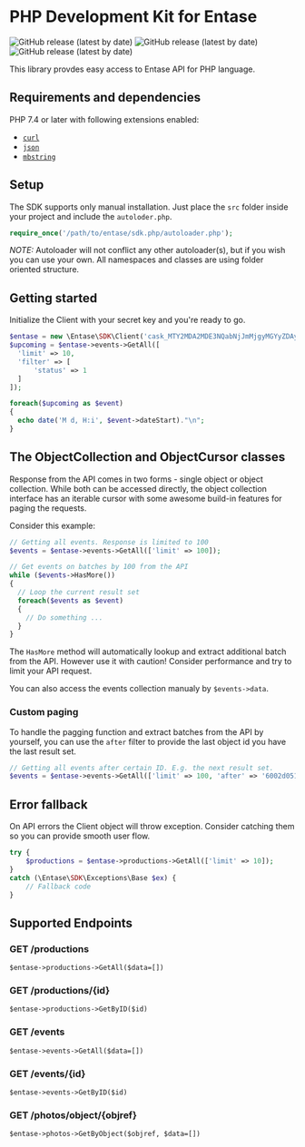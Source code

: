 # PHP Development Kit for Entase
![GitHub release (latest by date)](https://img.shields.io/badge/php-%3E%3D7.4-blue)
![GitHub release (latest by date)](https://img.shields.io/badge/production-ready-green)
![GitHub release (latest by date)](https://img.shields.io/badge/license-MIT-blue)

This library provdes easy access to Entase API for PHP language.

## Requirements and dependencies
PHP 7.4 or later with following extensions enabled:
-   [`curl`](https://secure.php.net/manual/en/book.curl.php)
-   [`json`](https://secure.php.net/manual/en/book.json.php)
-   [`mbstring`](https://secure.php.net/manual/en/book.mbstring.php)

## Setup
The SDK supports only manual installation. Just place the ``src`` folder inside your project and include the ``autoloder.php``.
```php
require_once('/path/to/entase/sdk.php/autoloader.php');
```
*NOTE:* Autoloader will not conflict any other autoloader(s), but if you wish you can use your own. All namespaces and classes are using folder oriented structure.

## Getting started
Initialize the Client with your secret key and you're ready to go.

```php
$entase = new \Entase\SDK\Client('cask_MTY2MDA2MDE3NQabNjJmMjgyMGYyZDAyMTQwNGJhMGYzNWQxZWhnbGxxRkppV3ZP');
$upcoming = $entase->events->GetAll([
  'limit' => 10,
  'filter' => [
      'status' => 1
  ]
]);

foreach($upcoming as $event)
{
  echo date('M d, H:i', $event->dateStart)."\n";
}
```

## The ObjectCollection and ObjectCursor classes
Response from the API comes in two forms - single object or object collection. While both can be accessed directly, the object collection interface has an iterable cursor with some awesome build-in features for paging the requests.

Consider this example:
```php
// Getting all events. Response is limited to 100
$events = $entase->events->GetAll(['limit' => 100]);

// Get events on batches by 100 from the API
while ($events->HasMore())
{
  // Loop the current result set
  foreach($events as $event)
  {
    // Do something ...
  }
}
```
The ``HasMore`` method will automatically lookup and extract additional batch from the API. However use it with caution! Consider performance and try to limit your API request.

You can also access the events collection manualy by ``$events->data``.

### Custom paging
To handle the pagging function and extract batches from the API by yourself, you can use the ``after`` filter to provide the last object id you have the last result set.

```php
// Getting all events after certain ID. E.g. the next result set.
$events = $entase->events->GetAll(['limit' => 100, 'after' => '6002d051ce1b73294c3aeacc']);
```

## Error fallback
On API errors the Client object will throw exception. Consider catching them so you can provide smooth user flow.
```php
try {
    $productions = $entase->productions->GetAll(['limit' => 10]);
}
catch (\Entase\SDK\Exceptions\Base $ex) { 
    // Fallback code 
}
```

## Supported Endpoints

### GET /productions 
``$entase->productions->GetAll($data=[])``

### GET /productions/{id} 
``$entase->productions->GetByID($id)``

### GET /events 
``$entase->events->GetAll($data=[])``

### GET /events/{id} 
``$entase->events->GetByID($id)``

### GET /photos/object/{objref} 
``$entase->photos->GetByObject($objref, $data=[])``
